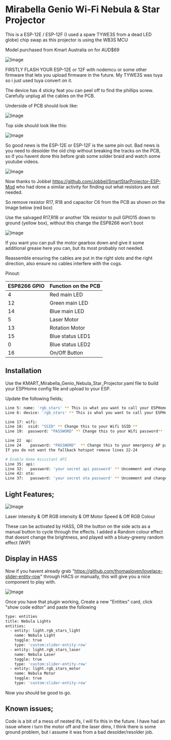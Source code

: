 # Mirabella Genio Wi-Fi Nebula & Star Projector

This is a ESP-12E / ESP-12F (I used a spare TYWE3S from a dead LED globe) chip swap as this projector is using the WB3S MCU

Model purchased from Kmart Australia on for AUD$69

![Image](./images/device.jpg?raw=true)

FIRSTLY FLASH YOUR ESP-12E or 12F with nodemcu or some other firmware that lets you upload firmware in the future. My TYWE3S was tuya so i just used tuya convert on it.

The device has 4 sticky feat you can peel off to find the phillips screw. Carefully unplug all the cables on the PCB.

Underside of PCB should look like:

![Image](./images/PCB_old_bottum.jpg?raw=true)

Top side should look like this:

![Image](./images/PCB_old_top.jpg?raw=true)

So good news is the ESP-12E or ESP-12F is the same pin out. Bad news is you need to desolder the old chip without breaking the tracks on the PCB, so if you havent done this before grab some solder braid and watch some youtube videos.

![Image](./images/PCB_replaced_with_esp.jpg?raw=true)

Now thanks to Jobbel https://github.com/Jobbel/SmartStarProjector-ESP-Mod who had done a similar activity for finding out what resistors are not needed.

So remove resistor R17, R18 and capacitor C6 from the PCB as shown on the Image below (red box)

Use the salvaged R17,R18 or another 10k resistor to pull GPIO15 down to ground (yellow box), without this change the ESP8266 won't boot 

![Image](./images/hardware_changes.jpg?raw=true)

If you want you can pull the motor gearbox down and give it some additional grease here you can, but its most probably not needed.

Reassemble ensuring the cables are put in the right slots and the right direction, also ensure no cables interfere with the cogs.

Pinout:

| ESP8266 GPIO | Function on the PCB|
| ------ | ------ |
| 4 | Red main LED |
| 12 | Green main LED |
| 14 | Blue main LED |
| 5 | Laser Motor |
| 13 | Rotation Motor |
| 15 | Blue status LED1 |
| 0 | Blue status LED2 |
| 16 | On/Off Button |


## Installation

Use the KMART_Mirabella_Genio_Nebula_Star_Projector.yaml file to build your ESPHome config file and upload to your ESP.

Update the following fields;
```bash
Line 5: name: 'rgb_stars' ** This is what you want to call your ESPHome node **
Line 6: device: 'rgb_stars' ** This is what you want to call your ESPHome node **

Line 17: wifi:
Line 18:  ssid: "SSID" ** Change this to your Wifi SSID **
Line 19:  password: "PASSWORD" ** Change this to your Wifi password**

Line 22  ap:
Line 24    password: "PASSWORD"  ** Change this to your emergency AP password**
If you do not want the fallback hotspot remove lines 22-24

# Enable Home Assistant API
Line 35: api:
Line 32:   password: 'your secret api password' ** Uncomment and change this to your ESPHome API password if required**
Line 42: ota:
Line 37:   password: 'your secret ota password' ** Uncomment and change this to your ESPHome ota password if required**

```

## Light Features;

![Image](./images/roof.jpg?raw=true)

Laser intensity & Off
RGB intensity & Off
Motor Speed & Off
RGB Colour

These can be activated by HASS, OR the button on the side acts as a manual button to cycle through the effects.
I added a Random colour effect that doesnt change the brightness, and played with a bluey-greeny random effect (WIP)


## Display in HASS

Now if you havent already grab "https://github.com/thomasloven/lovelace-slider-entity-row" through HACS or manually, this will give you a nice component to play with.

![Image](./images/hass_display.PNG?raw=true)

Once you have that plugin working, Create a new "Entities" card, click "show code editor" and paste the following

```bash
type: entities
title: Nebula Lights
entities:
  - entity: light.rgb_stars_light
    name: Nebula Light
    toggle: true
    type: 'custom:slider-entity-row'
  - entity: light.rgb_stars_laser
    name: Nebula Laser
    toggle: true
    type: 'custom:slider-entity-row'
  - entity: light.rgb_stars_motor
    name: Nebula Motor
    toggle: true
    type: 'custom:slider-entity-row'
```

Now you should be good to go.

## Known issues;
Code is a bit of a mess of nested ifs, I will fix this in the future.
I have had an issue where i turn the motor off and the laser dims, I think there is some ground problem, but i assume it was from a bad desolder/resolder job.